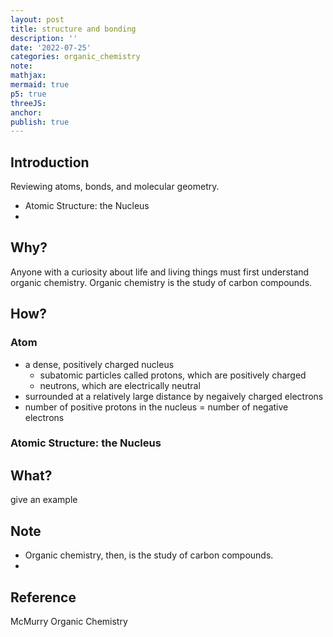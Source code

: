 ```yaml
---
layout: post
title: structure and bonding
description: ''
date: '2022-07-25'
categories: organic_chemistry
note:
mathjax:
mermaid: true
p5: true
threeJS:
anchor:
publish: true
---
```


## Introduction

Reviewing atoms, bonds, and molecular geometry.

* Atomic Structure: the Nucleus
* 

## Why?

Anyone with a curiosity about life and living things must first understand organic chemistry. Organic chemistry is the study of carbon compounds.

## How?

### Atom

* a dense, positively charged nucleus
  * subatomic particles called protons, which are positively charged
  * neutrons, which are electrically neutral
* surrounded at a relatively large distance by negaively charged electrons
* number of positive protons in the nucleus = number of negative electrons

<div id='atom' class='h-screen justify-center items-center'>
  <div id='atom_toggle_erase' class=''></div>
  <div id='atom_image_save' class=''></div>
  <div id='atom_canvas' class='border'></div>
</div>

<script>
  const atom_id = 'atom'
  let atom = p5Draw('atom')
  let atomP5 = new p5(atom, atom_id);
</script>

### Atomic Structure: the Nucleus

## What?

give an example

## Note

* Organic chemistry, then, is the study of carbon compounds.
* 

## Reference

McMurry Organic Chemistry
